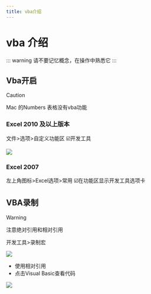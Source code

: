 ```yaml
---
title: vba介绍
---
```


# vba 介绍

::: warning
请不要记忆概念，在操作中熟悉它
:::

## Vba开启

> [!caution]
>
> Mac 的Numbers 表格没有vba功能

### Excel 2010 及以上版本

文件>选项>自定义功能区 ☑️开发工具

![](https://file.iglooblog.top/adobe/%E6%88%AA%E5%B1%8F2024-02-28%2021.54.19.png)

### Excel 2007

左上角图标>Excel选项>常用 ☑️在功能区显示开发工具选项卡

## VBA录制

> [!warning]
>
> 注意绝对引用和相对引用

开发工具>录制宏

![](https://file.iglooblog.top/adobe/%E6%88%AA%E5%B1%8F2024-02-28%2022.05.29.png)

- 使用相对引用
- 点击Visual Basic查看代码

![](https://file.iglooblog.top/adobe/%E6%88%AA%E5%B1%8F2024-02-28%2022.25.39.png)
